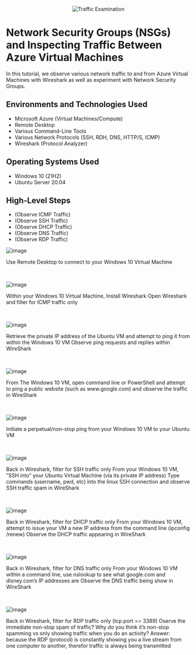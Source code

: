 <p align="center">
<img src="https://i.imgur.com/Ua7udoS.png" alt="Traffic Examination"/>
</p>

<h1>Network Security Groups (NSGs) and Inspecting Traffic Between Azure Virtual Machines</h1>
In this tutorial, we observe various network traffic to and from Azure Virtual Machines with Wireshark as well as experiment with Network Security Groups. <br />




<h2>Environments and Technologies Used</h2>

- Microsoft Azure (Virtual Machines/Compute)
- Remote Desktop
- Various Command-Line Tools
- Various Network Protocols (SSH, RDH, DNS, HTTP/S, ICMP)
- Wireshark (Protocol Analyzer)

<h2>Operating Systems Used </h2>

- Windows 10 (21H2)
- Ubuntu Server 20.04

<h2>High-Level Steps</h2>

- (Observe ICMP Traffic)
- (Observe SSH Traffic)
- (Observe DHCP Traffic)
- (Observe DNS Traffic)
- (Observe RDP Traffic)



<p>
  
![image](https://github.com/Xdscott/azure-network-protocols/assets/125581739/395ddeec-cb2a-48d2-80ff-2f06f90e21fb)

</p>
<p>
Use Remote Desktop to connect to your Windows 10 Virtual Machine

</p>
<br />

<p>
  
![image](https://github.com/Xdscott/azure-network-protocols/assets/125581739/6ca682c9-ed64-4767-9c51-fe5b0aae5aae)

</p>
<p>
Within your Windows 10 Virtual Machine, Install Wireshark
Open Wireshark and filter for ICMP traffic only
</p>
<br />

<p>
  
![image](https://github.com/Xdscott/azure-network-protocols/assets/125581739/8cb02ff5-5c66-4c3b-b7d7-2b5f87586be5)

</p>
<p>
Retrieve the private IP address of the Ubuntu VM and attempt to ping it from within the Windows 10 VM
Observe ping requests and replies within WireShark

</p>
<br />
<p>
  
![image](https://github.com/Xdscott/azure-network-protocols/assets/125581739/05d85723-bd77-4f50-a88c-f168c4d78214)


</p>
<p>
From The Windows 10 VM, open command line or PowerShell and attempt to ping a public website (such as www.google.com) and observe the traffic in WireShark
</p>
<br />
<p>
  
![image](https://github.com/Xdscott/azure-network-protocols/assets/125581739/4348737d-7415-4053-a5f2-6080e5c693f8)


</p>
<p>
Initiate a perpetual/non-stop ping from your Windows 10 VM to your Ubuntu VM
</p>
<br />
<p>
  


![image](https://github.com/Xdscott/azure-network-protocols/assets/125581739/69171b2c-85c8-4333-a534-f6cc406b1c6e)

<p>
Back in Wireshark, filter for SSH traffic only
From your Windows 10 VM, “SSH into” your Ubuntu Virtual Machine (via its private IP address)
Type commands (username, pwd, etc) into the linux SSH connection and observe SSH traffic spam in WireShark
</p>
<br />

<p>
  
![image](https://github.com/Xdscott/azure-network-protocols/assets/125581739/b5e0e543-c984-43bb-8b10-819ff4b28456)

<p>
Back in Wireshark, filter for DHCP traffic only
From your Windows 10 VM, attempt to issue your VM a new IP address from the command line (ipconfig /renew)
Observe the DHCP traffic appearing in WireShark
</p>
<br />

<p>
  
  ![image](https://github.com/Xdscott/azure-network-protocols/assets/125581739/cc2cc3ac-3ccb-4baa-8bfe-f577637df74d)

</p>
<p>
Back in Wireshark, filter for DNS traffic only
From your Windows 10 VM within a command line, use nslookup to see what google.com and disney.com’s IP addresses are
Observe the DNS traffic being show in WireShark

</p>
<br />
<p>
  
  ![image](https://github.com/Xdscott/azure-network-protocols/assets/125581739/94a23ca3-9b0a-4ccf-9864-3eba0765db5b)

</p>
<p>
  Back in Wireshark, filter for RDP traffic only (tcp.port == 3389)
Oserve the immediate non-stop spam of traffic? Why do you think it’s non-stop spamming vs only showing traffic when you do an activity?
Answer: because the RDP (protocol) is constantly showing you a live stream from one computer to another, therefor traffic is always being transmitted

</p>
